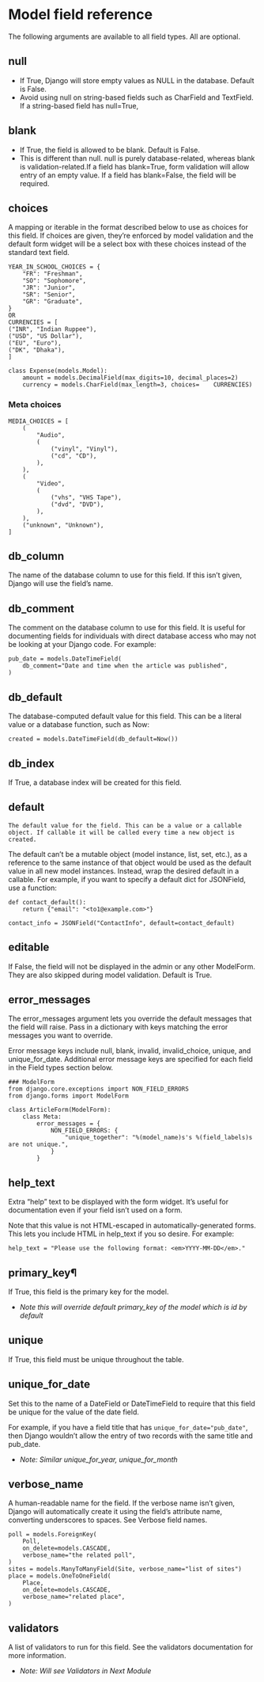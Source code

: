 <link href="https://maxcdn.bootstrapcdn.com/bootstrap/3.3.6/css/bootstrap.min.css" rel="stylesheet" />

# Model field reference

The following arguments are available to all field types. All are optional.

## null

- If True, Django will store empty values as NULL in the database. Default is False.
- Avoid using null on string-based fields such as CharField and TextField. If a string-based field has null=True,

## blank

- If True, the field is allowed to be blank. Default is False.
- This is different than null. null is purely database-related, whereas blank is validation-related.If a field has blank=True, form validation will allow entry of an empty value. If a field has blank=False, the field will be required.

## choices

A mapping or iterable in the format described below to use as choices for this field. If choices are given, they’re enforced by model validation and the default form widget will be a select box with these choices instead of the standard text field.

    YEAR_IN_SCHOOL_CHOICES = {
        "FR": "Freshman",
        "SO": "Sophomore",
        "JR": "Junior",
        "SR": "Senior",
        "GR": "Graduate",
    }
    OR
    CURRENCIES = [
    ("INR", "Indian Ruppee"),
    ("USD", "US Dollar"),
    ("EU", "Euro"),
    ("DK", "Dhaka"),
    ]

    class Expense(models.Model):
        amount = models.DecimalField(max_digits=10, decimal_places=2)
        currency = models.CharField(max_length=3, choices=    CURRENCIES)

### Meta choices

    MEDIA_CHOICES = [
        (
            "Audio",
            (
                ("vinyl", "Vinyl"),
                ("cd", "CD"),
            ),
        ),
        (
            "Video",
            (
                ("vhs", "VHS Tape"),
                ("dvd", "DVD"),
            ),
        ),
        ("unknown", "Unknown"),
    ]

## db_column

The name of the database column to use for this field. If this isn’t given, Django will use the field’s name.

## db_comment

The comment on the database column to use for this field. It is useful for documenting fields for individuals with direct database access who may not be looking at your Django code. For example:

    pub_date = models.DateTimeField(
        db_comment="Date and time when the article was published",
    )

## db_default

The database-computed default value for this field. This can be a literal value or a database function, such as Now:

    created = models.DateTimeField(db_default=Now())

## db_index

If True, a database index will be created for this field.

## default

    The default value for the field. This can be a value or a callable object. If callable it will be called every time a new object is created.

The default can’t be a mutable object (model instance, list, set, etc.), as a reference to the same instance of that object would be used as the default value in all new model instances. Instead, wrap the desired default in a callable. For example, if you want to specify a default dict for JSONField, use a function:

    def contact_default():
        return {"email": "<to1@example.com>"}

    contact_info = JSONField("ContactInfo", default=contact_default)

## editable

If False, the field will not be displayed in the admin or any other ModelForm. They are also skipped during model validation. Default is True.

## error_messages

The error_messages argument lets you override the default messages that the field will raise. Pass in a dictionary with keys matching the error messages you want to override.

Error message keys include null, blank, invalid, invalid_choice, unique, and unique_for_date. Additional error message keys are specified for each field in the Field types section below.

    ### ModelForm
    from django.core.exceptions import NON_FIELD_ERRORS
    from django.forms import ModelForm

    class ArticleForm(ModelForm):
        class Meta:
            error_messages = {
                NON_FIELD_ERRORS: {
                    "unique_together": "%(model_name)s's %(field_labels)s are not unique.",
                }
            }

## help_text

Extra “help” text to be displayed with the form widget. It’s useful for documentation even if your field isn’t used on a form.

Note that this value is not HTML-escaped in automatically-generated forms. This lets you include HTML in help_text if you so desire. For example:

    help_text = "Please use the following format: <em>YYYY-MM-DD</em>."

## primary_key¶

If True, this field is the primary key for the model.

- *Note this will override default primary_key of the model which is id by default*

## unique

If True, this field must be unique throughout the table.

## unique_for_date

Set this to the name of a DateField or DateTimeField to require that this field be unique for the value of the date field.

For example, if you have a field title that has `unique_for_date="pub_date"`, then Django wouldn’t allow the entry of two records with the same title and pub_date.

- *Note: Similar unique_for_year, unique_for_month*

## verbose_name

A human-readable name for the field. If the verbose name isn’t given, Django will automatically create it using the field’s attribute name, converting underscores to spaces. See Verbose field names.

    poll = models.ForeignKey(
        Poll,
        on_delete=models.CASCADE,
        verbose_name="the related poll",
    )
    sites = models.ManyToManyField(Site, verbose_name="list of sites")
    place = models.OneToOneField(
        Place,
        on_delete=models.CASCADE,
        verbose_name="related place",
    )

## validators

A list of validators to run for this field. See the validators documentation for more information.

- *Note: Will see Validators in Next Module*
